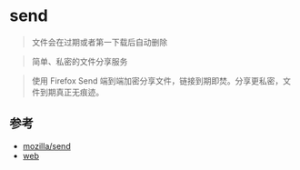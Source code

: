 # send
>文件会在过期或者第一下载后自动删除

>简单、私密的文件分享服务

>使用 Firefox Send 端到端加密分享文件，链接到期即焚。分享更私密，文件到期真正无痕迹。
>


## 参考
- [mozilla/send](https://github.com/mozilla/send)
- [web](https://send.firefox.com/)

